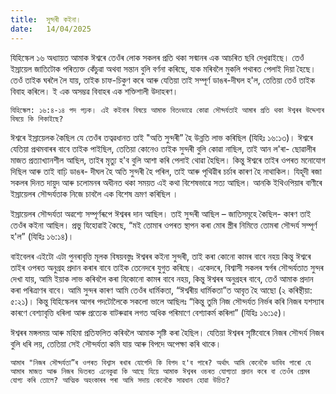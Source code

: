 ```yaml
---
title:  সুন্দৰী কইনা।
date:   14/04/2025
---
```


যিহিস্কেল ১৬ অধ্যায়ত আমাক ঈশ্বৰে তেওঁৰ লোক সকলৰ প্ৰতি থকা সন্মানৰ এক আচৰিত ছবি দেখুৱাইছে। তেওঁ ইস্রায়েল জাতিটোক পৰিত্যক্ত কেঁচুৱা অথবা সন্তান বুলি বর্ণনা কৰিছে, যাক মৰিবলৈ মুকলি পথাৰত পেলাই দিয়া হৈছে। তেওঁ তাইক ঘৰলৈ লৈ যায়, তাইক চাফ-চিকুণ কৰে আৰু যেতিয়া তাই সম্পূর্ণ ডাঙৰ-দীঘল হ'ল, তেতিয়া তেওঁ তাইক বিবাহ কৰিলে। ই এক অসম্ভৱ বিবাহৰ এক শক্তিশালী উদাহৰণ।

`যিহিস্কেল: ১৬:৪-১৪ পদ পঢ়ক। এই কইনাৰ বিষয়ে আমাক বিতংভাৱে কোৱা সৌন্দর্যতাই আমাৰ প্ৰতি থকা ঈশ্বৰৰ উদ্দেশ্যৰ বিষয়ে কি শিকাইছে?`

ঈশ্বৰে ইস্রায়েলক কৈছিল যে তেওঁৰ তত্বৱধানত তাই "অতি সুন্দৰী” হৈ উন্নতি লাভ কৰিছিল (যিহিঃ ১৬:১৩)। ঈশ্বৰে যেতিয়া প্ৰথমবাৰৰ বাবে তাইক পাইছিল, তেতিয়া কোনেও তাইক সুন্দৰী বুলি কোৱা নাছিল, তাই আন ল'ৰা- ছোৱালীৰ মাজত প্রত্যাখ্যানশীল আছিল, তাইৰ মৃত্যু হ'ব বুলি আশা কৰি পেলাই থোৱা হৈছিল। কিন্তু ঈশ্বৰে তাইৰ ওপৰত মনোযোগ দিছিল আৰু তাই বাঢ়ি ডাঙৰ- দীঘল হৈ অতি সুন্দৰী হৈ পৰিল, তাই আৰু পৃথিৱীৰ চৰ্চাৰ কাৰণ হৈ নাথাকিল। যিহূদী ৰজা সকলৰ দিনত দায়ুদ আৰু চলোমনৰ অধীনত থকা সময়ত এই কথা বিশেষভাৱে সত্য আছিল। আনকি ইথিওপিয়াৰ বাণীৰে ইস্রায়েলৰ সৌন্দৰ্যতাক নিজে চাবলৈ এক বিশেষ ভ্ৰমণ কৰিছিল ।

ইস্রায়েলৰ সৌন্দৰ্যতা অৱশ্যে সম্পূৰ্ণৰূপে ঈশ্বৰৰ দান আছিল। তাই সুন্দৰী আছিল – জাতিসমূহে কৈছিল- কাৰণ তাই তেওঁৰ কইনা আছিল। প্ৰভু যিহোৱাই কৈছে, “মই তোমাৰ ওপৰত স্থাপন কৰা মোৰ স্ত্ৰীৰ নিমিত্তে তোমৰা সৌন্দর্য সম্পূর্ণ হ'ল” (যিহিঃ ১৬:১৪)।

বাইবেলৰ এইটো এটা পুনৰাবৃত্তি মূলক বিষয়বস্তুঃ ঈশ্বৰৰ কইনা সুন্দৰী, তাই কৰা কোনো কামৰ বাবে নহয় কিন্তু ঈশ্বৰে তাইৰ ওপৰত অনুগ্রহ প্রদান কৰাৰ বাবে তাইক তেনেদৰে যুগুত কৰিছে। একেদৰে, বিশ্বাসী সকলৰ স্বৰ্গৰ সৌন্দৰ্যতাত সুন্দৰ দেখা যায়, আমি ইয়াক লাভ কৰিবলৈ কৰা যিকোনো কামৰ বাবে নহয়, কিন্তু ঈশ্বৰৰ অনুগ্ৰহৰ বাবে, তেওঁ আমাক প্ৰদান কৰা পৰিত্ৰাণৰ বাবে। আমি সুন্দৰ কাৰণ আমি তেওঁৰ ধাৰ্মিকতা, “ঈশ্বৰীয় ধার্মিকতা”ত আবৃত হৈ আছো (২ কৰিন্থীয়া: ৫:২১)। কিন্তু যিহিস্কেলৰ আগৰ পদটোলৈকে সকলো ভালে আছিলঃ “কিন্তু তুমি নিজ সৌন্দর্যত নিৰ্ভৰ কৰি নিজৰ যশস্যাৰ কাৰণে বেশ্যাবৃত্তি ধৰিলা আৰু প্ৰত্যেক বাটৰুৱাৰ লগত অধিক পৰিমাণে বেশ্যাকর্ম কৰিলা” (যিহিঃ ১৬:১৫)।

ঈশ্বৰৰ মঙ্গলময় আৰু মহিমা প্ৰতিফলিত কৰিবলৈ আমাক সৃষ্টি কৰা হৈছিল। যেতিয়া ঈশ্বৰৰ সৃষ্টিবোৰে নিজৰ সৌন্দৰ্য নিজৰ বুলি ধৰি লয়, তেতিয়া সেই সৌন্দর্যতা কমি যায় আৰু বিপদে অপেক্ষা কৰি থাকে।

`আমাৰ "নিজৰ সৌন্দৰ্যতা”ৰ ওপৰত বিশ্বাস ৰখাৰ যোগেদি কি বিপদ হ'ব পাৰে? অৰ্থাৎ আমি কেনেকৈ ভাবিব পাৰো যে আমাৰ মাজত আৰু নিজৰ ভিতৰত এনেকুৱা কি আছে যিয়ে আমাক ঈশ্বৰৰ ওচৰত যোগ্যতা প্ৰদান কৰে বা তেওঁৰ প্ৰেমৰ যোগ্য কৰি তোলে? আত্মিক অহংকাৰৰ পৰা আমি সদায় কেনেকৈ সাৱধান হোৱা উচিত?`
